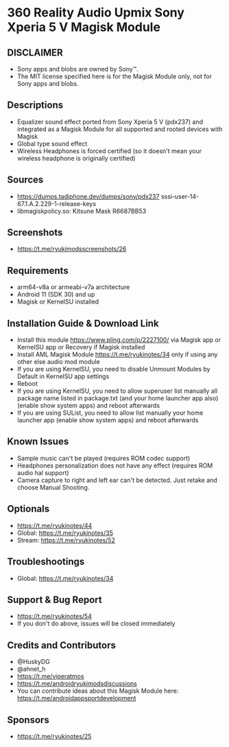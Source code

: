 # 360 Reality Audio Upmix Sony Xperia 5 V Magisk Module

## DISCLAIMER
- Sony apps and blobs are owned by Sony™.
- The MIT license specified here is for the Magisk Module only, not for Sony apps and blobs.

## Descriptions
- Equalizer sound effect ported from Sony Xperia 5 V (pdx237) and integrated as a Magisk Module for all supported and rooted devices with Magisk
- Global type sound effect
- Wireless Headphones is forced certified (so it doesn't mean your wireless headphone is originally certified)

## Sources
- https://dumps.tadiphone.dev/dumps/sony/pdx237 sssi-user-14-67.1.A.2.229-1-release-keys
- libmagiskpolicy.so: Kitsune Mask R6687BB53

## Screenshots
- https://t.me/ryukimodsscreenshots/26

## Requirements
- arm64-v8a or armeabi-v7a architecture
- Android 11 (SDK 30) and up
- Magisk or KernelSU installed

## Installation Guide & Download Link
- Install this module https://www.pling.com/p/2227100/ via Magisk app or KernelSU app or Recovery if Magisk installed
- Install AML Magisk Module https://t.me/ryukinotes/34 only if using any other else audio mod module
- If you are using KernelSU, you need to disable Unmount Modules by Default in KernelSU app settings
- Reboot
- If you are using KernelSU, you need to allow superuser list manually all package name listed in package.txt (and your home launcher app also) (enable show system apps) and reboot afterwards
- If you are using SUList, you need to allow list manually your home launcher app (enable show system apps) and reboot afterwards

## Known Issues
- Sample music can't be played (requires ROM codec support)
- Headphones personalization does not have any effect (requires ROM audio hal support)
- Camera capture to right and left ear can't be detected. Just retake and choose Manual Shooting.

## Optionals
- https://t.me/ryukinotes/44
- Global: https://t.me/ryukinotes/35
- Stream: https://t.me/ryukinotes/52

## Troubleshootings
- Global: https://t.me/ryukinotes/34

## Support & Bug Report
- https://t.me/ryukinotes/54
- If you don't do above, issues will be closed immediately

## Credits and Contributors
- @HuskyDG
- @ahnet_h
- https://t.me/viperatmos
- https://t.me/androidryukimodsdiscussions
- You can contribute ideas about this Magisk Module here: https://t.me/androidappsportdevelopment

## Sponsors
- https://t.me/ryukinotes/25


